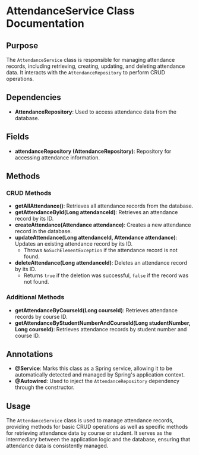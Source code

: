 # AttendanceService Class Documentation

## Purpose

The `AttendanceService` class is responsible for managing attendance records, including retrieving, creating, updating, and deleting attendance data. It interacts with the `AttendanceRepository` to perform CRUD operations.

## Dependencies

- **AttendanceRepository**: Used to access attendance data from the database.

## Fields

- **attendanceRepository (AttendanceRepository)**: Repository for accessing attendance information.

## Methods

### CRUD Methods

- **getAllAttendance()**: Retrieves all attendance records from the database.
- **getAttendanceById(Long attendanceId)**: Retrieves an attendance record by its ID.
- **createAttendance(Attendance attendance)**: Creates a new attendance record in the database.
- **updateAttendance(Long attendanceId, Attendance attendance)**: Updates an existing attendance record by its ID.
    - Throws `NoSuchElementException` if the attendance record is not found.
- **deleteAttendance(Long attendanceId)**: Deletes an attendance record by its ID.
    - Returns `true` if the deletion was successful, `false` if the record was not found.

### Additional Methods

- **getAttendanceByCourseId(Long courseId)**: Retrieves attendance records by course ID.
- **getAttendanceByStudentNumberAndCourseId(Long studentNumber, Long courseId)**: Retrieves attendance records by student number and course ID.

## Annotations

- **@Service**: Marks this class as a Spring service, allowing it to be automatically detected and managed by Spring's application context.
- **@Autowired**: Used to inject the `AttendanceRepository` dependency through the constructor.

## Usage

The `AttendanceService` class is used to manage attendance records, providing methods for basic CRUD operations as well as specific methods for retrieving attendance data by course or student. It serves as the intermediary between the application logic and the database, ensuring that attendance data is consistently managed.


